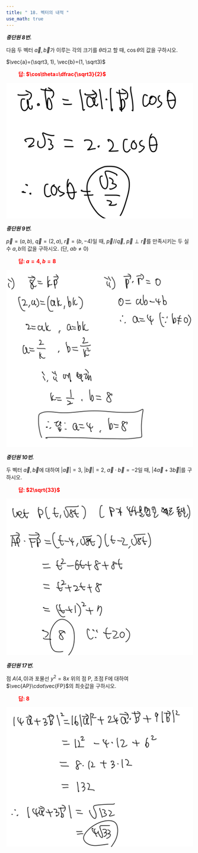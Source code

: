 ```yaml
---
title: " 18. 벡터의 내적 "
use_math: true
---
```


***중단원 8번.***

다음 두 벡터 $\vec{a}, \vec{b}$가 이루는 각의 크기를 $\theta$라고 할 때, $\cos\theta$의 값을 구하시오.

$\vec{a}=(\sqrt3, 1), \vec{b}=(1, \sqrt3)$

**<span style="color: red;">$\qquad$답: $\cos\theta=\dfrac{\sqrt3}{2}$</span>**

<img src="/assets/IMG_0374.jpg"/>

***중단원 9번.***

$\vec{p}=(a, b)$, $\vec{q}=(2, a)$, $\vec{r}=(b, -4)$일 때, $\vec{p}//\vec{q}$, $\vec{p}\perp\vec{r}$를 만족시키는 두 실수 $a, b$의 값을 구하시오. (단, $ab\ne0$)

**<span style="color: red;">$\qquad$답: $a=4, b=8$</span>**

<img src="/assets/IMG_0375.jpg"/>

***중단원 10번.***

두 벡터 $\vec{a}, \vec{b}$에 대하여 $\lvert \vec{a}\rvert=3$, $\lvert \vec{b}\rvert=2$, $\vec{a}\cdot\vec{b}=-2$일 때, $\lvert 4\vec{a}+3\vec{b}\rvert$를 구하시오.

**<span style="color: red;">$\qquad$답: $2\sqrt{33}$</span>**

<img src="/assets/IMG_0377.jpg"/>

***중단원 17번.***

점 $A(4, 0)$과 포물선 $y^2=8x$ 위의 점 P, 초점 F에 대하여 $\vec{AP}\cdot\vec{FP}$의 최솟값을 구하시오.

**<span style="color: red;">$\qquad$답: $8$</span>**

<img src="/assets/IMG_0376.jpg"/>